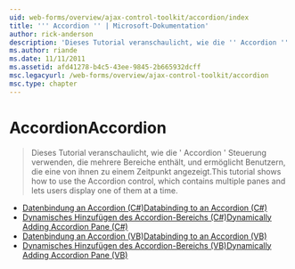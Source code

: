 ```yaml
---
uid: web-forms/overview/ajax-control-toolkit/accordion/index
title: ''' Accordion '' | Microsoft-Dokumentation'
author: rick-anderson
description: 'Dieses Tutorial veranschaulicht, wie die '' Accordion '' Steuerung verwenden, die mehrere Bereiche enthält, und ermöglicht Benutzern, die eine von ihnen zu einem Zeitpunkt angezeigt.'
ms.author: riande
ms.date: 11/11/2011
ms.assetid: afd41278-b4c5-43ee-9845-2b665932dcff
msc.legacyurl: /web-forms/overview/ajax-control-toolkit/accordion
msc.type: chapter
---
```

<a name="accordion"></a><span data-ttu-id="b9f3d-103">Accordion</span><span class="sxs-lookup"><span data-stu-id="b9f3d-103">Accordion</span></span>
====================
> <span data-ttu-id="b9f3d-104">Dieses Tutorial veranschaulicht, wie die ' Accordion ' Steuerung verwenden, die mehrere Bereiche enthält, und ermöglicht Benutzern, die eine von ihnen zu einem Zeitpunkt angezeigt.</span><span class="sxs-lookup"><span data-stu-id="b9f3d-104">This tutorial shows how to use the Accordion control, which contains multiple panes and lets users display one of them at a time.</span></span>


- [<span data-ttu-id="b9f3d-105">Datenbindung an Accordion (C#)</span><span class="sxs-lookup"><span data-stu-id="b9f3d-105">Databinding to an Accordion (C#)</span></span>](databinding-to-an-accordion-cs.md)
- [<span data-ttu-id="b9f3d-106">Dynamisches Hinzufügen des Accordion-Bereichs (C#)</span><span class="sxs-lookup"><span data-stu-id="b9f3d-106">Dynamically Adding Accordion Pane (C#)</span></span>](dynamically-adding-an-accordion-pane-cs.md)
- [<span data-ttu-id="b9f3d-107">Datenbindung an Accordion (VB)</span><span class="sxs-lookup"><span data-stu-id="b9f3d-107">Databinding to an Accordion (VB)</span></span>](databinding-to-an-accordion-vb.md)
- [<span data-ttu-id="b9f3d-108">Dynamisches Hinzufügen des Accordion-Bereichs (VB)</span><span class="sxs-lookup"><span data-stu-id="b9f3d-108">Dynamically Adding Accordion Pane (VB)</span></span>](dynamically-adding-an-accordion-pane-vb.md)
